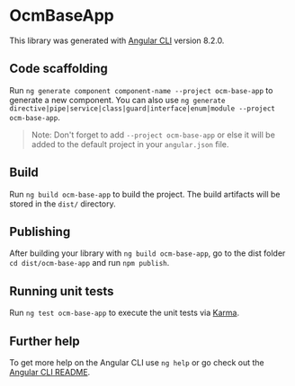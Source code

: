 # OcmBaseApp

This library was generated with [Angular CLI](https://github.com/angular/angular-cli) version 8.2.0.

## Code scaffolding

Run `ng generate component component-name --project ocm-base-app` to generate a new component. You can also use `ng generate directive|pipe|service|class|guard|interface|enum|module --project ocm-base-app`.
> Note: Don't forget to add `--project ocm-base-app` or else it will be added to the default project in your `angular.json` file. 

## Build

Run `ng build ocm-base-app` to build the project. The build artifacts will be stored in the `dist/` directory.

## Publishing

After building your library with `ng build ocm-base-app`, go to the dist folder `cd dist/ocm-base-app` and run `npm publish`.

## Running unit tests

Run `ng test ocm-base-app` to execute the unit tests via [Karma](https://karma-runner.github.io).

## Further help

To get more help on the Angular CLI use `ng help` or go check out the [Angular CLI README](https://github.com/angular/angular-cli/blob/master/README.md).
